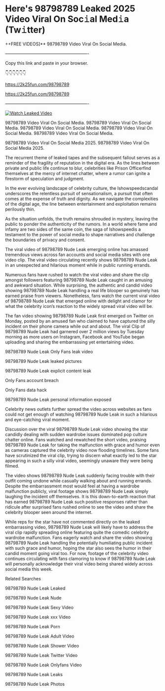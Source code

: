 # Here's 98798789 Leaked 2025 Video Viral On Soc𝚒al Med𝚒a (Tw𝚒tter)

++FREE VIDEOS]** 98798789 Video Viral On Social Media.

———————————————————-

Copy this link and paste in your browser.

👇👇👇👇👇👇

https://2k25fun.com/98798789

https://2k25fun.com/98798789

———————————————————-

[![Watch Leaked Video](https://miro.medium.com/v2/resize:fit:828/format:webp/1*cilzJN44JGOrTw9NJCrNHA.gif "Watch Leaked Video")](https://2k25fun.com/98798789)

98798789 Video Viral On Social Media. 98798789 Video Viral On Social Media. 98798789 Video Viral On Social Media. 98798789 Video Viral On Social Media. 98798789 Video Viral On Social Media.

98798789 Video Viral On Social Media 2025. 98798789 Video Viral On Social Media 2025.

The recurrent theme of leaked tapes and the subsequent fallout serves as a reminder of the fragility of reputation in the digital era. As the lines between private and public life continue to blur, celebrities like Prison Officerfind themselves at the mercy of internet chatter, where a rumor can ignite a firestorm of speculation and judgment.

In the ever evolving landscape of celebrity culture, the Ishowspeedscandal underscores the relentless pursuit of sensationalism, a pursuit that often comes at the expense of truth and dignity. As we navigate the complexities of the digital age, the line between entertainment and exploitation remains perilously thin.

As the situation unfolds, the truth remains shrouded in mystery, leaving the public to ponder the authenticity of the rumors. In a world where fame and infamy are two sides of the same coin, the saga of Ishowspeedis a testament to the power of social media to shape narratives and challenge the boundaries of privacy and consent.

The viral video of 98798789 Nude Leak emerging online has amassed tremendous views across fan accounts and social media sites with one video clip. The viral video circulating recently shows 98798789 Nude Leak in an unexpected and hilarious moment while in public running errands.

Numerous fans have rushed to watch the viral video and share the clip amongst followers featuring 98798789 Nude Leak caught in an amusing and awkward situation. While surprising, the authentic and candid video showing 98798789 Nude Leak handling a real life blooper so genuinely has earned praise from viewers. Nonetheless, fans watch the current viral video of 98798789 Nude Leak that emerged online with delight and clamor for what the celebrity icon’s reaction to the widely spread viral video will be.

The fan video showing 98798789 Nude Leak first emerged on Twitter on Monday, posted by an amused fan who claimed to have captured the silly incident on their phone camera while out and about. The viral Clip of 98798789 Nude Leak had garnered over 2 million views by Tuesday morning as more users on Instagram, Facebook and YouTube began uploading and sharing the embarrassing yet entertaining video.

98798789 Nude Leak Only Fans leak video

98798789 Nude Leak leaked pictures

98798789 Nude Leak explicit content leak

Only Fans account breach

Only Fans data hack

98798789 Nude Leak personal information exposed

Celebrity news outlets further spread the video across websites as fans could not get enough of watching 98798789 Nude Leak in such a hilarious and eye-catching viral moment.

Discussion over the viral 98798789 Nude Leak video showing the star candidly dealing with sudden wardrobe issues dominated pop culture chatter online. Fans watched and rewatched the short video, praising 98798789 Nude Leak for taking the malfunction with grace and humor even as cameras captured the celebrity video now flooding timelines. Some fans have scrutinized the viral clip, trying to discern what exactly led to the star appearing in such a silly viral video, seemingly unaware they were being filmed.

The video shows 98798789 Nude Leak suddenly facing trouble with their outfit coming undone while casually walking about and running errands. Despite the embarrassment most would feel at having a wardrobe malfunction publicly, viral footage shows 98798789 Nude Leak simply laughing the incident off themselves. It is this down-to-earth reaction that has earned 98798789 Nude Leak such positive responses rather than ridicule after surprised fans rushed online to see the video and share the celebrity blooper seen around the internet.

While reps for the star have not commented directly on the leaked embarrassing video, 98798789 Nude Leak will likely have to address the viral clip rapidly spreading online featuring quite the comedic celebrity wardrobe malfunction. Fans eagerly watch and share the video showing 98798789 Nude Leak handling the potentially humiliating public incident with such grace and humor, hoping the star also sees the humor in their candid moment going viral too. For now, footage of the celebrity video continues circulating with fans clamoring to know if 98798789 Nude Leak will personally acknowledge their viral video being shared widely across social media this week.

Related Searches

98798789 Nude Leak Leaked

98798789 Nude Leak Nude

98798789 Nude Leak Sexy Video

98798789 Nude Leak xxx Video

98798789 Nude Leak Porn

98798789 Nude Leak Adult Video

98798789 Nude Leak Shower Video

98798789 Nude Leak Twitter Video

98798789 Nude Leak Onlyfans Video

98798789 Nude Leak Leaks

98798789 Nude Leak Photos